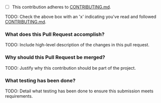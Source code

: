 - [ ] This contribution adheres to [CONTRIBUTING.md](https://github.com/ni/niveristand-custom-device-wizard/blob/main/CONTRIBUTING.md).

TODO: Check the above box with an 'x' indicating you've read and followed [CONTRIBUTING.md](https://github.com/ni/niveristand-custom-device-wizard/blob/main/CONTRIBUTING.md).

### What does this Pull Request accomplish?

TODO: Include high-level description of the changes in this pull request.

### Why should this Pull Request be merged?

TODO: Justify why this contribution should be part of the project.

### What testing has been done?

TODO: Detail what testing has been done to ensure this submission meets requirements.
